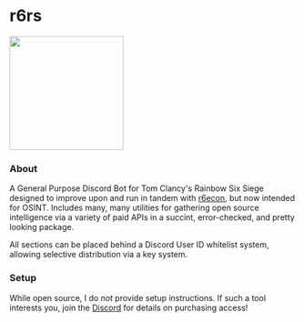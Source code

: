 # r6rs
<img src="https://github.com/hiibolt/hiibolt/assets/91273156/9528b9af-4166-4b51-b3f8-084d75dccc3b" width="200"/>

### About
A General Purpose Discord Bot for Tom Clancy's Rainbow Six Siege designed to improve upon and run in tandem with [r6econ](https://github.com/hiibolt/r6econ), but now intended for OSINT. Includes many, many utilities for gathering open source intelligence via a variety of paid APIs in a succint, error-checked, and pretty looking package.

All sections can be placed behind a Discord User ID whitelist system, allowing selective distribution via a key system.

<!-- INJECT MARKER -->

### Setup
While open source, I do *not* provide setup instructions. If such a tool interests you, join the [Discord](https://discord.gg/ENGqjywsbm) for details on purchasing access!